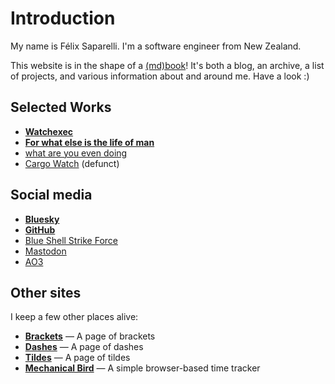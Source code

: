 # Introduction

My name is Félix Saparelli. I'm a software engineer from New Zealand.

This website is in the shape of a [(md)book](https://rust-lang.github.io/mdBook/)! It's both a blog,
an archive, a list of projects, and various information about and around me. Have a look :)

## Selected Works

- **[Watchexec](https://github.com/watchexec/watchexec)**
- **[For what else is the life of man](https://archiveofourown.org/works/29254794)**
- [what are you even doing](https://archiveofourown.org/series/2041813)
- [Cargo Watch](https://github.com/watchexec/cargo-watch) (defunct)

## Social media

- **[Bluesky](https://bsky.app/profile/passcod.nz)**
- **[GitHub](https://github.com/passcod)**
- [Blue Shell Strike Force](https://bssf.gitlab.io/wiki/index.html)
- [Mastodon](https://mastodon.social/@passcod)
- [AO3](https://archiveofourown.org/users/passcod)

## Other sites

I keep a few other places alive:

- **[Brackets](https://brackets.passcod.name)** — A page of brackets
- **[Dashes](https://dashes.passcod.name)** — A page of dashes
- **[Tildes](https://tildes.passcod.name)** — A page of tildes
- **[Mechanical Bird](https://mechanicalbird.surge.sh)** — A simple browser-based time tracker
